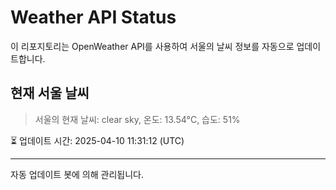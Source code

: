 
# Weather API Status

이 리포지토리는 OpenWeather API를 사용하여 서울의 날씨 정보를 자동으로 업데이트합니다.

## 현재 서울 날씨
> 서울의 현재 날씨: clear sky, 온도: 13.54°C, 습도: 51%

⏳ 업데이트 시간: 2025-04-10 11:31:12 (UTC)

---
자동 업데이트 봇에 의해 관리됩니다.
